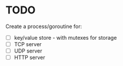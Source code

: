 # TODO
Create a process/goroutine for:

* [ ] key/value store - with mutexes for storage
* [ ] TCP server
* [ ] UDP server
* [ ] HTTP server